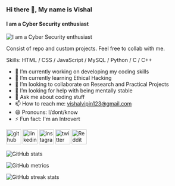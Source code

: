 ### Hi there 👋, My name is Vishal
#### I am a Cyber Security enthusiast
![I am a Cyber Security enthusiast](https://pbs.twimg.com/media/FLicViFaMAE1U7D?format=jpg&name=large)

Consist of repo and custom projects. Feel free to collab with me.

Skills: HTML / CSS / JavaScript / MySQL / Python / C / C++ 

- 🔭 I’m currently working on developing my coding skills 
- 🌱 I’m currently learning Ethical Hacking 
- 👯 I’m looking to collaborate on Research and Practical Projects 
- 🤔 I’m looking for help with being mentally stable 
- 💬 Ask me about coding stuff 
- 📫 How to reach me: vishalvipin123@gmail.com 
- 😄 Pronouns: I/dont/know 
- ⚡ Fun fact: I'm an Introvert 


[<img src='https://cdn.jsdelivr.net/npm/simple-icons@3.0.1/icons/github.svg' alt='github' height='40'>](https://github.com/vishalvipin1)  [<img src='https://cdn.jsdelivr.net/npm/simple-icons@3.0.1/icons/linkedin.svg' alt='linkedin' height='40'>](https://www.linkedin.com/in/vishaalvipin/)  [<img src='https://cdn.jsdelivr.net/npm/simple-icons@3.0.1/icons/instagram.svg' alt='instagram' height='40'>](https://www.instagram.com/vish.xzl/)  [<img src='https://cdn.jsdelivr.net/npm/simple-icons@3.0.1/icons/twitter.svg' alt='twitter' height='40'>](https://twitter.com/vishaalvipin)  [<img src='https://cdn.jsdelivr.net/npm/simple-icons@3.0.1/icons/reddit.svg' alt='Reddit' height='40'>](https://www.reddit.com/user/vishaluxo)  

![GitHub stats](https://github-readme-stats.vercel.app/api?username=vishalvipin1&show_icons=true)  

![GitHub metrics](https://metrics.lecoq.io/vishalvipin1)  

![GitHub streak stats](https://github-readme-streak-stats.herokuapp.com/?user=vishalvipin1)  

